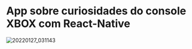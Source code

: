 # App sobre curiosidades do console XBOX com React-Native 

![20220127_031143](https://user-images.githubusercontent.com/82901722/151303500-84648e75-d5c5-426b-bf5e-c0d079913ac8.gif)
